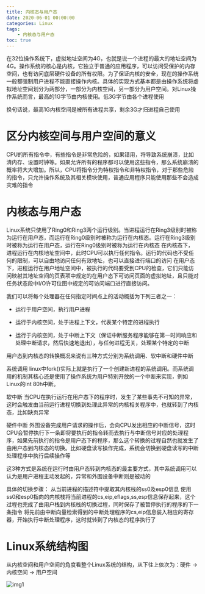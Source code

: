 ```yaml
---
title: 内核态与用户态
date: 2020-06-01 00:00:00
categories: Linux
tags:
    - 内核态与用户态
toc: true
---
```


在32位操作系统下，虚拟地址空间为4G，也就是说一个进程的最大的地址空间为4G。操作系统的核心是内核，它独立于普通的应用程序，可以访问受保护的内存空间，也有访问底层硬件设备的所有权限。为了保证内核的安全，现在的操作系统一般都强制用户进程不能直接操作内核。具体的实现方式基本都是由操作系统将虚拟地址空间划分为两部分，一部分为内核空间，另一部分为用户空间。对Linux操作系统而言，最高的1G字节由内核使用。低3G字节由各个进程使用

换句话说，最高1G内核空间是被所有进程共享，剩余3G才归进程自己使用

# 区分内核空间与用户空间的意义

CPU的所有指令中，有些指令是非常危险的，如果错用，将导致系统崩溃，比如清内存、设置时钟等。如果允许所有的程序都可以使用这些指令，那么系统崩溃的概率将大大增加。所以，CPU将指令分为特权指令和非特权指令，对于那些危险的指令，只允许操作系统及其相关模块使用，普通应用程序只能使用那些不会造成灾难的指令

# 内核态与用户态

Linux系统只使用了Ring0和Ring3两个运行级别。当进程运行在Ring3级别时被称为运行在用户态，而运行在Ring0级别时被称为运行在内核态。运行在Ring3级别时被称为运行在用户态，运行在Ring0级别时被称为运行在内核态
在内核态下，进程运行在内核地址空间中，此时CPU可以执行任何指令。运行的代码也不受任何的限制，可以自由地访问任何有效地址，也可以直接进行端口的访问
在用户态下，进程运行在用户地址空间中，被执行的代码要受到CPU的检查，它们只能访问映射其地址空间的页表项中规定的在用户态下可访问页面的虚拟地址，且只能对任务状态段中I/O许可位图中规定的可访问端口进行直接访问。

我们可以将每个处理器在任何指定时间点上的活动概括为下列三者之一：

* 运行于用户空间，执行用户进程

* 运行于内核空间，处于进程上下文，代表某个特定的进程执行

* 运行于内核空间，处于中断上下文（保证中断服务程序能够在第一时间响应和处理中断请求，然后快速地退出），与任何进程无关，处理某个特定的中断

用户态到内核态的转换概况来说有三种方式分别为系统调用、软中断和硬件中断

系统调用
linux中fork()实际上就是执行了一个创建新进程的系统调用。而系统调用的机制其核心还是使用了操作系统为用户特别开放的一个中断来实现，例如Linux的int 80h中断。

软中断
当CPU在执行运行在用户态下的程序时，发生了某些事先不可知的异常，这时会触发由当前运行进程切换到处理此异常的内核相关程序中，也就转到了内核态，比如缺页异常

硬件中断
外围设备完成用户请求的操作后，会向CPU发出相应的中断信号，这时CPU会暂停执行下一条即将要执行的指令转而去执行与中断信号对应的处理程序，如果先前执行的指令是用户态下的程序，那么这个转换的过程自然也就发生了由用户态到内核态的切换。比如硬盘读写操作完成，系统会切换到硬盘读写的中断处理程序中执行后续操作等

这3种方式是系统在运行时由用户态转到内核态的最主要方式，其中系统调用可以认为是用户进程主动发起的，异常和外围设备中断则是被动的

具体的切换步骤：
从当前进程的描述符中提取其内核栈的ss0及esp0信息
使用ss0和esp0指向的内核栈将当前进程的cs,eip,eflags,ss,esp信息保存起来，这个过程也完成了由用户栈到内核栈的切换过程，同时保存了被暂停执行的程序的下一条指令
将先前由中断向量检索得到的中断处理程序的cs,eip信息装入相应的寄存器，开始执行中断处理程序，这时就转到了内核态的程序执行了

# Linux系统结构图

从内核空间和用户空间的角度看整个Linux系统的结构，从下往上依次为：硬件 -> 内核空间 -> 用户空间

![img1](img1.png)
